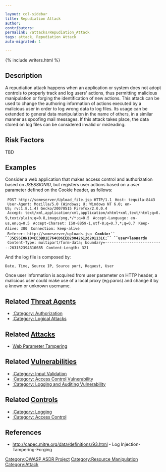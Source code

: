 ```yaml
---

layout: col-sidebar
title: Repudiation Attack
author: 
contributors: 
permalink: /attacks/Repudiation_Attack
tags: attack, Repudiation Attack
auto-migrated: 1

---
```


{% include writers.html %}

## Description

A repudiation attack happens when an application or system does not
adopt controls to properly track and log users' actions, thus permitting
malicious manipulation or forging the identification of new actions.
This attack can be used to change the authoring information of actions
executed by a malicious user in order to log wrong data to log files.
Its usage can be extended to general data manipulation in the name of
others, in a similar manner as spoofing mail messages. If this attack
takes place, the data stored on log files can be considered invalid or
misleading.

## Risk Factors

TBD

## Examples

Consider a web application that makes access control and authorization
based on *JSESSIONID*, but registers user actions based on a *user*
parameter defined on the Cookie header, as follows:

` POST http://someserver/Upload_file.jsp HTTP/1.1`
` Host: tequila:8443`
` User-Agent: Mozilla/5.0 (Windows; U; Windows NT 6.0; en-US; rv:1.8.1.4) Gecko/20070515 Firefox/2.0.0.4`
` Accept: text/xml,application/xml,application/xhtml+xml,text/html;q=0.9,text/plain;q=0.8,image/png,*/*;q=0.5`
` Accept-Language: en-us,en;q=0.5`
` Accept-Charset: ISO-8859-1,utf-8;q=0.7,*;q=0.7`
` Keep-Alive: 300`
` Connection: keep-alive`
` Referer: http://someserver/uploads.jsp`
` `**`Cookie:``   ``JSESSIONID=EE3BD1E764CD6EED280426128201131C;``
 ``user=leonardo`**
` Content-Type: multipart/form-data; boundary=---------------------------263152394310685`
` Content-Length: 321`

And the log file is composed by:

`Date, Time, Source IP, Source port, Request, User`

Once user information is acquired from user parameter on HTTP header, a
malicious user could make use of a local proxy (eg:paros) and change it
by a known or unknown username.

## Related [Threat Agents](Threat_Agents "wikilink")

  - [:Category: Authorization](:Category:_Authorization "wikilink")
  - [:Category: Logical Attacks](:Category:_Logical_Attacks "wikilink")

## Related [Attacks](https://owasp.org/www-community/attacks/)

  - [Web Parameter Tampering](Web_Parameter_Tampering "wikilink")

## Related [Vulnerabilities](https://owasp.org/www-community/vulnerabilities/)

  - [:Category: Input
    Validation](:Category:_Input_Validation "wikilink")
  - [:Category: Access Control
    Vulnerability](:Category:_Access_Control_Vulnerability "wikilink")
  - [:Category: Logging and Auditing
    Vulnerability](:Category:_Logging_and_Auditing_Vulnerability "wikilink")

## Related [Controls](https://owasp.org/www-community/controls/)

  - [:Category: Logging](:Category:_Logging "wikilink")
  - [:Category: Access Control](:Category:_Access_Control "wikilink")

## References

  - <http://capec.mitre.org/data/definitions/93.html> - Log
    Injection-Tampering-Forging

[Category:OWASP ASDR Project](Category:OWASP_ASDR_Project "wikilink")
[Category:Resource
Manipulation](Category:Resource_Manipulation "wikilink")
[Category:Attack](Category:Attack "wikilink")